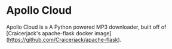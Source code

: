 # Apollo Cloud



Apollo Cloud is a A Python powered MP3 downloader, built off of [Craicerjack's apache-flask docker image] (https://github.com/Craicerjack/apache-flask).
